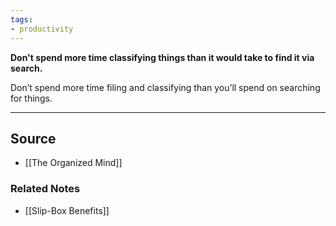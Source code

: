 ```yaml
---
tags:
- productivity
---
```

**Don't spend more time classifying things than it would take to find it via search.**

Don’t spend more time filing and classifying than you’ll spend on searching for things.

---

## Source
- [[The Organized Mind]]

### Related Notes
- [[Slip-Box Benefits]]